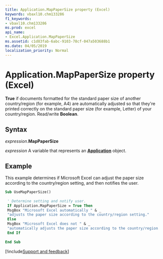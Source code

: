```yaml
---
title: Application.MapPaperSize property (Excel)
keywords: vbaxl10.chm133286
f1_keywords:
- vbaxl10.chm133286
ms.prod: excel
api_name:
- Excel.Application.MapPaperSize
ms.assetid: c1d83fab-6abc-9103-78cf-047a503688b1
ms.date: 04/05/2019
localization_priority: Normal
---
```



# Application.MapPaperSize property (Excel)

**True** if documents formatted for the standard paper size of another country/region (for example, A4) are automatically adjusted so that they're printed correctly on the standard paper size (for example, Letter) of your country/region. Read/write **Boolean**.


## Syntax

_expression_.**MapPaperSize**

_expression_ A variable that represents an **[Application](Excel.Application(object).md)** object.


## Example

This example determines if Microsoft Excel can adjust the paper size according to the country/region setting, and then notifies the user.

```vb
Sub UseMapPaperSize() 
 
 ' Determine setting and notify user. 
 If Application.MapPaperSize = True Then 
 MsgBox "Microsoft Excel automatically " & _ 
 "adjusts the paper size according to the country/region setting." 
 Else 
 MsgBox "Microsoft Excel does not " & _ 
 "automatically adjusts the paper size according to the country/region setting." 
 End If 
 
End Sub
```




[!include[Support and feedback](~/includes/feedback-boilerplate.md)]